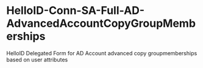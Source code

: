 # HelloID-Conn-SA-Full-AD-AdvancedAccountCopyGroupMemberships
HelloID Delegated Form for AD Account advanced copy groupmemberships based on user attributes
